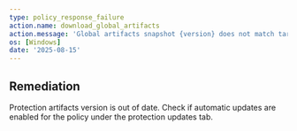 ```yaml
---
type: policy_response_failure
action.name: download_global_artifacts
action.message: 'Global artifacts snapshot {version} does not match target snapshot: {date}'
os: [Windows]
date: '2025-08-15'
---
```


## Remediation

Protection artifacts version is out of date. Check if automatic updates are enabled for the policy under the protection updates tab.
